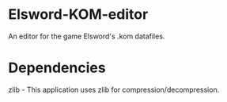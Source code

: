 # Elsword-KOM-editor
An editor for the game Elsword's .kom datafiles.

# Dependencies
zlib - This application uses zlib for compression/decompression.
